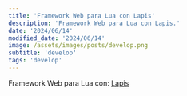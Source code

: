 ```yaml
---
title: 'Framework Web para Lua con Lapis'
description: 'Framework Web para Lua con Lapis.'
date: '2024/06/14'
modified_date: '2024/06/14'
image: /assets/images/posts/develop.png
subtitle: 'develop'
tags: 'develop'
---
```


Framework Web para Lua con: [Lapis](https://leafo.net/lapis/)
